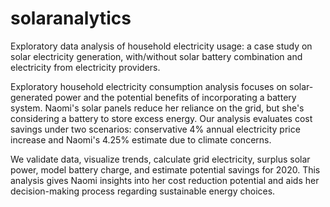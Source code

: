 # solaranalytics
Exploratory data analysis of household electricity usage: a case study on solar electricity generation, with/without solar battery combination and electricity from electricity providers.

Exploratory household electricity consumption analysis focuses on solar-generated power and the potential benefits of incorporating a battery system. Naomi's solar panels reduce her reliance on the grid, but she's considering a battery to store excess energy. Our analysis evaluates cost savings under two scenarios: conservative 4% annual electricity price increase and Naomi's 4.25% estimate due to climate concerns.

We validate data, visualize trends, calculate grid electricity, surplus solar power, model battery charge, and estimate potential savings for 2020. This analysis gives Naomi insights into her cost reduction potential and aids her decision-making process regarding sustainable energy choices.





